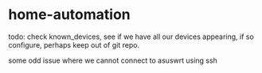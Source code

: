 # home-automation

todo: check known_devices, see if we have all our devices appearing, if so configure, perhaps keep out of git repo.

some odd issue where we cannot connect to asuswrt using ssh
